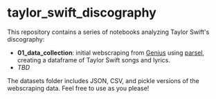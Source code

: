 # taylor_swift_discography
This repository contains a series of notebooks analyzing Taylor Swift's discography:

* **01_data_collection**: initial webscraping from [Genius](https://genius.com/) using [parsel](https://parsel.readthedocs.io/en/latest/), creating a dataframe of Taylor Swift songs and lyrics.
* *TBD*

The datasets folder includes JSON, CSV, and pickle versions of the webscraping data. Feel free to use as you please!
